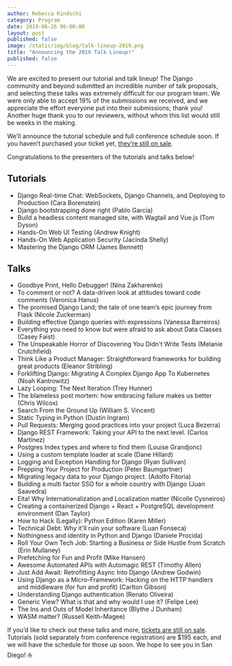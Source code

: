 ```yaml
---
author: Rebecca Kindschi
category: Program
date: 2019-06-26 06:00:00
layout: post
published: false
image: /static/img/blog/talk-lineup-2019.png
title: "Announcing the 2019 Talk Lineup!"
published: false
---
```

We are excited to present our tutorial and talk lineup! The Django community and beyond submitted an incredible number of talk proposals, and selecting these talks was extremely difficult for our program team. We were only able to accept 19% of the submissions we received, and we appreciate the effort everyone put into their submissions; thank you! Another huge thank you to our reviewers, without whom this list would still be weeks in the making.

We’ll announce the tutorial schedule and full conference schedule soon. If you haven’t purchased your ticket yet, [they’re still on sale](https://ti.to/defna/djangocon-us-2019).

Congratulations to the presenters of the tutorials and talks below!

## Tutorials
- Django Real-time Chat: WebSockets, Django Channels, and Deploying to Production (Cara Borenstein)
- Django bootstrapping done right (Pablo García)
- Build a headless content managed site, with Wagtail and Vue.js (Tom Dyson)
- Hands-On Web UI Testing (Andrew Knight)
- Hands-On Web Application Security (Jacinda Shelly)
- Mastering the Django ORM (James Bennett)

## Talks
- Goodbye Print, Hello Debugger! (Nina Zakharenko)
- To comment or not? A data-driven look at attitudes toward code comments (Veronica Hanus)
- The promised Django Land; the tale of one team’s epic journey from Flask (Nicole Zuckerman)
- Building effective Django queries with expressions (Vanessa Barreiros)
- Everything you need to know but were afraid to ask about Data Classes (Casey Faist)
- The Unspeakable Horror of Discovering You Didn't Write Tests (Melanie Crutchfield)
- Think Like a Product Manager: Straightforward frameworks for building great products (Eleanor Stribling)
- Forklifting Django: Migrating A Complex Django App To Kubernetes (Noah Kantrowitz)
- Lazy Looping: The Next Iteration (Trey Hunner)
- The blameless post mortem: how embracing failure makes us better (Chris Wilcox)
- Search From the Ground Up (William S. Vincent)
- Static Typing in Python (Dustin Ingram)
- Pull Requests: Merging good practices into your project (Luca Bezerra)
- Django REST Framework: Taking your API to the next level. (Carlos Martinez)
- Postgres Index types and where to find them (Louise Grandjonc)
- Using a custom template loader at scale  (Dane Hillard)
- Logging and Exception Handling for Django (Ryan Sullivan)
- Prepping Your Project for Production (Peter Baumgartner)
- Migrating legacy data to your Django project. (Adolfo Fitoria)
- Building a multi factor SSO for a whole country with Django (Juan Saavedra)
- Eita! Why Internationalization and Localization matter (Nicolle Cysneiros)
- Creating a containerized Django + React + PostgreSQL development environment (Dan Taylor)
- How to Hack (Legally): Python Edition (Karen Miller)
- Technical Debt: Why it'll ruin your software (Luan Fonseca)
- Nothingness and identity in Python and Django (Daniele Procida)
- Roll Your Own Tech Job: Starting a Business or Side Hustle from Scratch (Erin Mullaney)
- Prefetching for Fun and Profit (Mike Hansen)
- Awesome Automated APIs with Automagic REST (Timothy Allen)
- Just Add Await: Retrofitting Async Into Django (Andrew Godwin)
- Using Django as a Micro-Framework: Hacking on the HTTP handlers and middleware (for fun and profit) (Carlton Gibson)
- Understanding Django authentication (Renato Oliveira)
- Generic View? What is that and why would I use it? (Felipe Lee)
- The Ins and Outs of Model Inheritance (Blythe J Dunham)
- WASM matter? (Russell Keith-Magee)


If you’d like to check out these talks and more, [tickets are still on sale](https://ti.to/defna/djangocon-us-2019). Tutorials (sold separately from conference registration) are $195 each, and we will have the schedule for those up soon. We hope to see you in San Diego! :sailboat:
